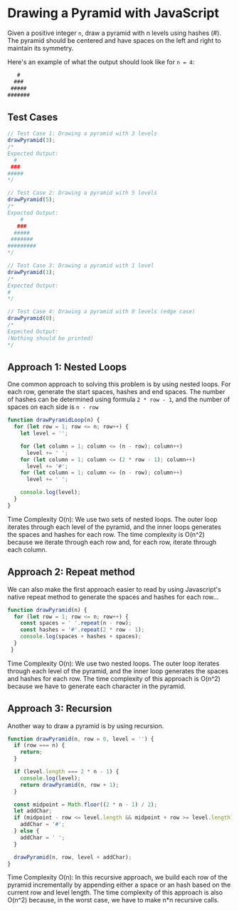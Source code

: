 # Drawing a Pyramid with JavaScript

Given a positive integer `n`, draw a pyramid with n levels using hashes (#). The pyramid should be centered and have spaces on the left and right to maintain its symmetry.

Here's an example of what the output should look like for `n = 4`:

```javascript
   #
  ###
 #####
#######
```

## Test Cases

```javascript
// Test Case 1: Drawing a pyramid with 3 levels
drawPyramid(3);
/*
Expected Output:
  #
 ###
#####
*/

// Test Case 2: Drawing a pyramid with 5 levels
drawPyramid(5);
/*
Expected Output:
    #
   ###
  #####
 #######
#########
*/

// Test Case 3: Drawing a pyramid with 1 level
drawPyramid(1);
/*
Expected Output:
#
*/

// Test Case 4: Drawing a pyramid with 0 levels (edge case)
drawPyramid(0);
/*
Expected Output:
(Nothing should be printed)
*/

```

## Approach 1: Nested Loops

One common approach to solving this problem is by using nested loops. For each row, generate the start spaces, hashes and end spaces. The number of hashes can be determined using formula `2 * row - 1`, and the number of spaces on each side is `n - row`

```javascript
function drawPyramidLoop(n) {
  for (let row = 1; row <= n; row++) {
    let level = '';

    for (let column = 1; column <= (n - row); column++)
      level += ' ';
    for (let column = 1; column <= (2 * row - 1); column++)
      level += '#';
    for (let column = 1; column <= (n - row); column++)
      level += ' ';

    console.log(level);
  }
}
```

Time Complexity O(n): We use two sets of nested loops. The outer loop iterates through each level of the pyramid, and the inner loops generates the spaces and hashes for each row. The time complexity is O(n^2) because we iterate through each row and, for each row, iterate through each column.

## Approach 2: Repeat method

We can also make the first approach easier to read by using Javascript's native repeat method to generate the spaces and hashes for each row...

```javascript
function drawPyramid(n) {
  for (let row = 1; row <= n; row++) {
    const spaces = ' '.repeat(n - row);
    const hashes = '#'.repeat(2 * row - 1);
    console.log(spaces + hashes + spaces);
  }
 }
```

Time Complexity O(n): We use two nested loops. The outer loop iterates through each level of the pyramid, and the inner loop generates the spaces and hashes for each row. The time complexity of this approach is O(n^2) because we have to generate each character in the pyramid.

## Approach 3: Recursion

Another way to draw a pyramid is by using recursion.

```javascript
function drawPyramid(n, row = 0, level = '') {
  if (row === n) {
    return;
  }

  if (level.length === 2 * n - 1) {
    console.log(level);
    return drawPyramid(n, row + 1);
  }

  const midpoint = Math.floor((2 * n - 1) / 2);
  let addChar;
  if (midpoint - row <= level.length && midpoint + row >= level.length) {
    addChar = '#';
  } else {
    addChar = ' ';
  }

  drawPyramid(n, row, level + addChar);
}
```

Time Complexity O(n): In this recursive approach, we build each row of the pyramid incrementally by appending either a space or an hash based on the current row and level length. The time complexity of this approach is also O(n^2) because, in the worst case, we have to make n*n recursive calls.
